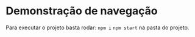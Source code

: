 # Demonstração de navegação

Para executar o projeto basta rodar:
`npm i`
`npm start`
na pasta do projeto.